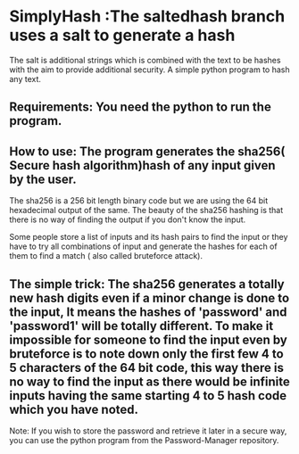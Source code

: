 # SimplyHash :The saltedhash branch uses a salt to generate a hash
The salt is additional strings which is combined with the text to be hashes with the aim to provide additional security.
A simple python program to hash any text.
## Requirements: You need the python to run the program. 
## How to use: The program generates the sha256( Secure hash algorithm)hash of any input given by the user.
   
 The sha256 is a 256 bit length binary code but we are using the 64 bit hexadecimal output of the same.
 The beauty of the sha256 hashing is that there is no way of finding the output if you don't know the input.
 
 Some people store a list of inputs and its hash pairs to find the input or they have to try all combinations of input and generate the hashes for each of them to find a match ( also called bruteforce attack).
## The simple trick: The sha256 generates a totally new hash digits even if a minor change is done to the input, It means the hashes of 'password' and 'password1' will be totally different. To make it impossible for someone to find the input even by bruteforce is to note down only the first few 4 to 5 characters of the 64 bit code, this way there is no way to find the input as there would be infinite inputs having the same starting 4 to 5 hash code which you have noted.
   
Note: If you wish to store the password and retrieve it later in a secure way, you can use the python program from the Password-Manager repository.
